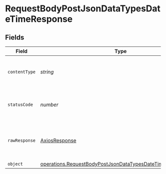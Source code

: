 # RequestBodyPostJsonDataTypesDateTimeResponse


## Fields

| Field                                                                                                                                      | Type                                                                                                                                       | Required                                                                                                                                   | Description                                                                                                                                |
| ------------------------------------------------------------------------------------------------------------------------------------------ | ------------------------------------------------------------------------------------------------------------------------------------------ | ------------------------------------------------------------------------------------------------------------------------------------------ | ------------------------------------------------------------------------------------------------------------------------------------------ |
| `contentType`                                                                                                                              | *string*                                                                                                                                   | :heavy_check_mark:                                                                                                                         | HTTP response content type for this operation                                                                                              |
| `statusCode`                                                                                                                               | *number*                                                                                                                                   | :heavy_check_mark:                                                                                                                         | HTTP response status code for this operation                                                                                               |
| `rawResponse`                                                                                                                              | [AxiosResponse](https://axios-http.com/docs/res_schema)                                                                                    | :heavy_minus_sign:                                                                                                                         | Raw HTTP response; suitable for custom response parsing                                                                                    |
| `object`                                                                                                                                   | [operations.RequestBodyPostJsonDataTypesDateTimeResponseBody](../../models/operations/requestbodypostjsondatatypesdatetimeresponsebody.md) | :heavy_minus_sign:                                                                                                                         | OK                                                                                                                                         |